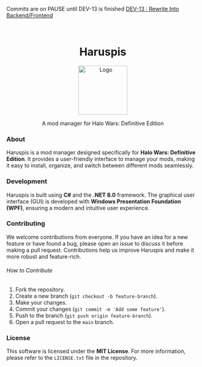 Commits are on PAUSE until DEV-13 is finished
[DEV-13 : Rewrite Into Backend/Frontend](https://linear.app/haruspis/issue/DEV-13/rewrite-into-backendfrontend)

﻿<h1 align="center">Haruspis</h1>

<p align="center">
  <img src="https://i.imgur.com/tM44Q2t.png" alt="Logo" width="128" height="128">
</p>

<p align="center">
  A mod manager for Halo Wars: Definitive Edition
</p>

### About

Haruspis is a mod manager designed specifically for **Halo Wars: Definitive Edition**. It provides a user-friendly interface to manage your mods, making it easy to install, organize, and switch between different mods seamlessly.

### Development

Haruspis is built using **C#** and the **.NET 8.0** framework. The graphical user interface (GUI) is developed with **Windows Presentation Foundation (WPF)**, ensuring a modern and intuitive user experience.

### Contributing

We welcome contributions from everyone. If you have an idea for a new feature or have found a bug, please open an issue to discuss it before making a pull request. Contributions help us improve Haruspis and make it more robust and feature-rich.

###### How to Contribute

1. Fork the repository.
2. Create a new branch (`git checkout -b feature-branch`).
3. Make your changes.
4. Commit your changes (`git commit -m 'Add some feature'`).
5. Push to the branch (`git push origin feature-branch`).
6. Open a pull request to the `main` branch.

###  License

This software is licensed under the **MIT License**. For more information, please refer to the `LICENSE.txt` file in the repository.
